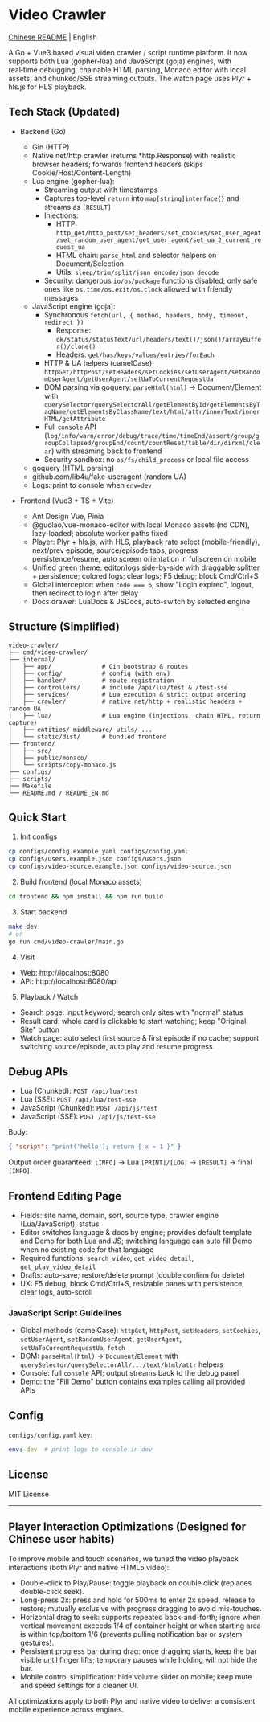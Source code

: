 # Video Crawler

[Chinese README](README.md) | English

A Go + Vue3 based visual video crawler / script runtime platform. It now supports both Lua (gopher-lua) and JavaScript (goja) engines, with real‑time debugging, chainable HTML parsing, Monaco editor with local assets, and chunked/SSE streaming outputs. The watch page uses Plyr + hls.js for HLS playback.

## Tech Stack (Updated)

- Backend (Go)
  - Gin (HTTP)
  - Native net/http crawler (returns *http.Response) with realistic browser headers; forwards frontend headers (skips Cookie/Host/Content-Length)
  - Lua engine (gopher-lua):
    - Streaming output with timestamps
    - Captures top-level `return` into `map[string]interface{}` and streams as `[RESULT]`
    - Injections:
      - HTTP: `http_get/http_post/set_headers/set_cookies/set_user_agent/set_random_user_agent/get_user_agent/set_ua_2_current_request_ua`
      - HTML chain: `parse_html` and selector helpers on Document/Selection
      - Utils: `sleep/trim/split/json_encode/json_decode`
    - Security: dangerous `io/os/package` functions disabled; only safe ones like `os.time/os.exit/os.clock` allowed with friendly messages
  - JavaScript engine (goja):
    - Synchronous `fetch(url, { method, headers, body, timeout, redirect })`
      - Response: `ok/status/statusText/url/headers/text()/json()/arrayBuffer()/clone()`
      - Headers: `get/has/keys/values/entries/forEach`
    - HTTP & UA helpers (camelCase): `httpGet/httpPost/setHeaders/setCookies/setUserAgent/setRandomUserAgent/getUserAgent/setUaToCurrentRequestUa`
    - DOM parsing via goquery: `parseHtml(html)` → Document/Element with `querySelector/querySelectorAll/getElementById/getElementsByTagName/getElementsByClassName/text/html/attr/innerText/innerHTML/getAttribute`
    - Full `console` API (`log/info/warn/error/debug/trace/time/timeEnd/assert/group/groupCollapsed/groupEnd/count/countReset/table/dir/dirxml/clear`) with streaming back to frontend
    - Security sandbox: no `os/fs/child_process` or local file access
  - goquery (HTML parsing)
  - github.com/lib4u/fake-useragent (random UA)
  - Logs: print to console when `env=dev`

- Frontend (Vue3 + TS + Vite)
  - Ant Design Vue, Pinia
  - @guolao/vue-monaco-editor with local Monaco assets (no CDN), lazy-loaded; absolute worker paths fixed
  - Player: Plyr + hls.js, with HLS, playback rate select (mobile-friendly), next/prev episode, source/episode tabs, progress persistence/resume, auto screen orientation in fullscreen on mobile
  - Unified green theme; editor/logs side-by-side with draggable splitter + persistence; colored logs; clear logs; F5 debug; block Cmd/Ctrl+S
  - Global interceptor: when `code === 6`, show "Login expired", logout, then redirect to login after delay
  - Docs drawer: LuaDocs & JSDocs, auto-switch by selected engine

## Structure (Simplified)

```
video-crawler/
├── cmd/video-crawler/
├── internal/
│   ├── app/              # Gin bootstrap & routes
│   ├── config/           # config (with env)
│   ├── handler/          # route registration
│   ├── controllers/      # include /api/lua/test & /test-sse
│   ├── services/         # Lua execution & strict output ordering
│   ├── crawler/          # native net/http + realistic headers + random UA
│   ├── lua/              # Lua engine (injections, chain HTML, return capture)
│   ├── entities/ middleware/ utils/ ...
│   └── static/dist/      # bundled frontend
├── frontend/
│   ├── src/
│   ├── public/monaco/
│   └── scripts/copy-monaco.js
├── configs/
├── scripts/
├── Makefile
└── README.md / README_EN.md
```

## Quick Start

1) Init configs
```bash
cp configs/config.example.yaml configs/config.yaml
cp configs/users.example.json configs/users.json
cp configs/video-source.example.json configs/video-source.json
```

2) Build frontend (local Monaco assets)
```bash
cd frontend && npm install && npm run build
```

3) Start backend
```bash
make dev
# or
go run cmd/video-crawler/main.go
```

4) Visit
- Web: http://localhost:8080
- API: http://localhost:8080/api

5) Playback / Watch

- Search page: input keyword; search only sites with "normal" status
- Result card: whole card is clickable to start watching; keep "Original Site" button
- Watch page: auto select first source & first episode if no cache; support switching source/episode, auto play and resume progress

## Debug APIs

- Lua (Chunked): `POST /api/lua/test`
- Lua (SSE): `POST /api/lua/test-sse`
- JavaScript (Chunked): `POST /api/js/test`
- JavaScript (SSE): `POST /api/js/test-sse`

Body:
```json
{ "script": "print('hello'); return { x = 1 }" }
```

Output order guaranteed: `[INFO]` → Lua `[PRINT]/[LOG]` → `[RESULT]` → final `[INFO]`.

## Frontend Editing Page

- Fields: site name, domain, sort, source type, crawler engine (Lua/JavaScript), status
- Editor switches language & docs by engine; provides default template and Demo for both Lua and JS; switching language can auto fill Demo when no existing code for that language
- Required functions: `search_video`, `get_video_detail`, `get_play_video_detail`
- Drafts: auto-save; restore/delete prompt (double confirm for delete)
- UX: F5 debug, block Cmd/Ctrl+S, resizable panes with persistence, clear logs, auto-scroll

### JavaScript Script Guidelines

- Global methods (camelCase): `httpGet`, `httpPost`, `setHeaders`, `setCookies`, `setUserAgent`, `setRandomUserAgent`, `getUserAgent`, `setUaToCurrentRequestUa`, `fetch`
- DOM: `parseHtml(html)` → `Document`/`Element` with `querySelector/querySelectorAll/.../text/html/attr` helpers
- Console: full `console` API; output streams back to the debug panel
- Demo: the "Fill Demo" button contains examples calling all provided APIs

## Config

`configs/config.yaml` key:
```yaml
env: dev  # print logs to console in dev
```

## License

MIT License

---

## Player Interaction Optimizations (Designed for Chinese user habits)

To improve mobile and touch scenarios, we tuned the video playback interactions (both Plyr and native HTML5 video):

- Double-click to Play/Pause: toggle playback on double click (replaces double-click seek).
- Long-press 2x: press and hold for 500ms to enter 2x speed, release to restore; mutually exclusive with progress dragging to avoid mis-touches.
- Horizontal drag to seek: supports repeated back-and-forth; ignore when vertical movement exceeds 1/4 of container height or when starting area is within top/bottom 1/6 (prevents pulling notification bar or system gestures).
- Persistent progress bar during drag: once dragging starts, keep the bar visible until finger lifts; temporary pauses while holding will not hide the bar.
- Mobile control simplification: hide volume slider on mobile; keep mute and speed settings for a cleaner UI.

All optimizations apply to both Plyr and native video to deliver a consistent mobile experience across engines.